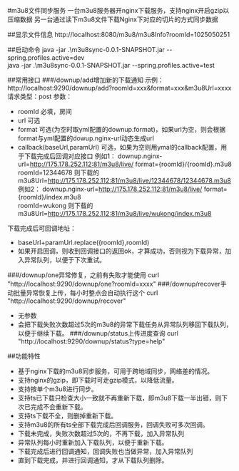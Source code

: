 #m3u8文件同步服务
一台m3u8服务器开nginx下载服务，支持nginx开启gzip以压缩数据
另一台通过读下m3u8文件下载Nginx下对应的切片的方式同步数据

##显示文件信息
http://localhost:8080/m3u8/m3u8Info?roomId=1025050251

##启动命令
java -jar .\m3u8sync-0.0.1-SNAPSHOT.jar --spring.profiles.active=dev  
java -jar .\m3u8sync-0.0.1-SNAPSHOT.jar --spring.profiles.active=test

##常用接口
###/downup/add增加新的下载通知
示例：http://localhost:9290/downup/add?roomId=xxx&format=xxx&m3u8Url=xxxx
请求类型：post
参数：
- roomId 必填，房间
- url 可选
- format 可选(为空时取yml配置的downup.format)，如果url为空，则会根据format与yml配置的dowup.nginx-url动态生成url
- callback(baseUrl,paramUrl) 可选，如果为空则用ymal的callback配置，用于下载完成后回调对应接口
  例如1：
  downup.nginx-url=http://175.178.252.112:81/m3u8/live/
  format={roomId}/{roomId}.m3u8  
  roomId=12344678
  则下载的m3u8Url=http://175.178.252.112:81/m3u8/live/12344678/12344678.m3u8
  例如2：
  downup.nginx-url=http://175.178.252.112:81/m3u8/live/
  format={roomId}/index.m3u8  
  roomId=wukong
  则下载的m3u8Url=http://175.178.252.112:81/m3u8/live/wukong/index.m3u8

下载完成后可回调地址：
- baseUrl+paramUrl.replace({roomId},roomId)
- 如果开启回调，则收到回调接口的返回ok，才算成功，否则视为下载异常，加入异常队列，以便于下次重试。


###/downup/one异常修复，之前有失败才能使用
curl "http://localhost:9290/downup/one?roomId=xxxx"
###/downup/recover手动批量异常恢复上传，每小时整点会自动执行这个
curl "http://localhost:9290/downup/recover"
- 无参数
- 会把下载失败次数超过5次的m3u8的异常下载任务从异常队列移回下载队列，以便于继续下载。
###/downup/status上传进度查询
curl "http://localhost:9290/downup/status?type=help"

##功能特性
* 基于nginx下载的m3u8同步服务，可用于跨地域同步，网络差的情况。
* 支持nginx的gzip，即下载时可走gzip模式，以降低流量。
* 支持按单个m3u8进行同步。
* 支持ts已下载只检查大小一致就不再重新下载，即m3u8下载一半出错，则下次已完成不会重新下载。
* 支持ts下载不全，则删掉重新下载。
* 支持m3u8的所有ts全部下载完成后回调服务，回调失败可多次回调。
* 下载未完成，失败次数超过5次的，不再下载，加入异常队列
* 异常队列每小时重新加入下载队列，以便于重新下载。
* 下载完成后进行回调通知，回调失败也当做异常，加入异常队列
* 直到下载完成，并进行回调通知，才从下载队列删除。